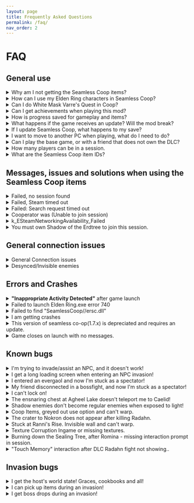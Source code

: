 ```yaml
---
layout: page
title: Frequently Asked Questions
permalink: /faq/
nav_order: 2
---
```

# FAQ

## General use
<details markdown="block">
<summary>Why am I not getting the Seamless Coop items?</summary>

> You need to rest at a grace to obtain the Seamless Coop items.  
> If you didn't get them - please try verifying your game files through Steam and trying again:  
> Right click Elden Ring in Steam => Properties => Installed Files => Verify integrity of game files
</details>

<details markdown="block">
<summary>How can I use my Elden Ring characters in Seamless Coop?</summary>

<details markdown="block">
<summary>I'm using Windows</summary>

<a id="how-can-i-use-my-elden-ring-characters-in-seamless-coop?-windows"></a>
1. Open File Explorer.  
2. Click the address line, and enter: `%appdata%/EldenRing/`  
3. Enter the folder that corresponds to your SteamID. It will have a lot of numbers.  
4. Copy `ER0000.sl2`, and paste it.  
5. Rename the pasted file `ER0000.co2`  
6. Your vanilla characters will now show in Seamless Coop!
</details>

<details markdown="block">
<summary>I'm using Linux</summary>

<a id="how-can-i-use-my-elden-ring-characters-in-seamless-coop?-linux"></a>
1. Start Seamless Coop and get to the main menu.  
2. Exit the game.  
3. Go to `~/.local/share/Steam/steamapps/compatdata/1245620/pfx/drive_c/`  
4. Copy `ER0000.sl2`  
5. Enter the following command: `cd ~/.local/share/Steam/steamapps/compatdata find | grep ER0000.co2`  
6. Go to the found directory.  
7. `rm ER0000.co2`  
8. Paste the file from step 4.  
9. `mv ER0000.sl2 ER0000.co2`  
10. Your vanilla characters will now show in Seamless Coop!
</details>

</details>

<details markdown="block">
<summary>Can I do White Mask Varre's Quest in Coop?</summary>

> As of Elden Ring 1.06, an NPC was added to be able to complete this requirement. <b>His invasion sign is in the Writheblood Ruins</b>.
</details>

<details markdown="block">
<summary>Can I get achievements when playing this mod?</summary>

> Yes, you can.  
> List of items that *could* potentially not allow achievements to trigger:
>  - Potential that sometimes Steam will go down during a play session momentarily and prevent achievement unlocks. Missing achievements could be gained with `Steam Achievement Manager` which is a tool used to debug situations like this.
>  - A mismatch in events not triggering the achievement to unlock. This could happen during a play session, where a player's progress can cause skips of certain events to trigger, or an event flag not triggering properly. (Create a manual backup save if you play with another player who could have a different progress).
</details>

<details markdown="block">
<summary>How is progress saved for gameplay and items?</summary>

> **GAMEPLAY PROGRESS:**  
> - Progress is saved based on Host progression. Wanderer's progression will not sync if Host has progressed less than the Wanderers.  
> - A player on NG+, can join a player on NG. This can also be vice-versa.  
> - Any crafting or shop items to purchase from the Twin Maiden Husks in Roundtable Hold are dependent on the <b><u>HOST</u></b> of the world. If a Wanderer owns it in their world, it shouldn't be available in a Host's world if they haven't retrieved it yet when Wanderers join.  
> - If the Host <u><b>does not</b></u> own the crafting kit, or cookbook items, then it will <u><b>not</b></u> be available. Everyone should retrieve these items on their own just in case the Host is changed during gameplay.  
> - Quest progression can be erratic. Best to be solo when doing anything, but make sure to make a backup save before playing. Ending choices could have unknown effects during gameplay too.  
> 
> **ITEM PROGRESS:**  
> - Item pick ups are based on instanced loot, meaning any random drops picked up are different for each player.  
> - Loot that is given on persistent enemy defeat (Bosses and Scarabs for example) is collected by everyone joining the host when within the area limits (when all players are in Weeping Peninsula to get respective drops).  
> - Items like Golden Seed or Sacred Tear must be picked up individually. Wanderer's cannot gain items again if they already received them in their world upon joining Host.  
> - When it comes to bell bearing items, it is based on Host. Only Host should turn in items, restart session, and any who rejoin should see items in the shop. In the event of missing items for any bell bearings, consult [(Discord) Missing reward items from Quests/NPC/Bosses with dialogue](https://discord.com/channels/979042878091329587/1129602576996900864).  
>  
> **!!CAUTION!!**  
> If you are going to attempt playing with others who have different progressions (e.g. different endings, different NPC states), **you should make a backup of your save before joining!.**  
> Event flags toggled in the session may persist, so it's very possible to have mismatched progression and may ruin characters involved. See possible workarounds in [(Discord) #troubleshooting](https://discord.com/channels/979042878091329587/1097343990480777266). Keep the same host when possible to reduce chances. This is coop, not an MMO.
</details>

<details markdown="block">
<summary>What happens if the game receives an update? Will the mod break?</summary>

> Get the latest version of the mod, and launch it without using any other mods on top - at least at first. Beware that both Seamless Coop and other mods will take time to update and guarantee compatibility with the latest version.  
> Small changes (like changes to `regulation.bin`) will not break Seamless Coop. However, everyone has to be on the same game and mod version in order to connect to each other.
</details>

<details markdown="block">
<summary>If I update Seamless Coop, what happens to my save?</summary>

> Save files are not affected by updating or reinstalling Seamless Coop, Elden Ring or verifying game files in steam.
</details>

<details markdown="block">
<summary>I want to move to another PC when playing, what do I need to do?</summary>

> Seamless Coop saves will have to be copied manually:

<details markdown="block">
<summary>I'm using Windows</summary>

1. Open File Explorer.  
2. Click the address line, and enter: `%appdata%/EldenRing/`  
3. Enter the folder that corresponds to your SteamID. It will have a lot of numbers.  
4. Copy `ER0000.co2`.  
5. Paste it in your new machine, in the same path.  
</details>

<details markdown="block">
<summary>I'm using Linux</summary>

> On your old PC:  
1. Enter the following command: `cd ~/.local/share/Steam/steamapps/compatdata find | grep ER0000.co2`  
2. Go to the found directory.  
3. Copy `ER0000.co2`  

> On your new PC:  
1. Start Seamless Coop and get to the main menu.  
2. Exit the game.  
3. Enter the following command: `cd ~/.local/share/Steam/steamapps/compatdata find | grep ER0000.co2`  
4. Go to the found directory.  
5. `rm ER0000.co2`  
6. Paste the backed up save file from your old PC.  
</details>

</details>

<details markdown="block">
<summary>Can I play the base game, or with a friend that does not own the DLC?</summary>

> Yes, but you will only be able to play the base game together.  
> Attempts to enter the DLC despite that can result in destroyed characters and infinite loading screens.
</details>

<details markdown="block">
<summary>How many players can be in a session.</summary>

> You can be a total of 6 players in total. Aka host + 5.
</details>


<details markdown="block">
<summary>What are the Seamless Coop item IDs?</summary>

> The usable items in Seamless Coop have the following IDs:  
> 8380001 - Tiny Great Pot (lobby open item)  
> 8380002 - Effigy of Malenia (lobby join item, cooperator)  
> 8380003 - Challenger's Lynchpin (lobby join item, invader)  
> 8380004 - Separation Mist (lobby disconnect item)  
> 8380005 - Judicator's Rulebook (friendly fire modes)  
> 8380006 - Rune Decanter (rune arc shop)  
</details>

## Messages, issues and solutions when using the Seamless Coop items

<details markdown="block">
<summary> Failed, no session found </summary>

> To connect, one player must use the Tiny Great Pot. After that, all other players must use the Effigy of Malenia.  
>
> Proceed with the following debugging steps:  
> 1. Purchase the game on Steam. Piracy is not supported and won't ever be. The mod will not work unless everyone has a unique copy.  
> 2. Make sure everyone playing has the same Elden Ring version. Version can be seen at the title screen, bottom right.  
> 3. Make sure everyone is running the same Seamless Coop version.  
> 4. If anyone uses other mods, you need to double check that the correct launcher is being used. It's possible one person did not launch the correct version of the game to play with others.  
>   <b><u>NOTE:</u></b> Make sure everyone is using the same regulation.bin file mods.  
>   <b><u>IMPORTANT NOTE:</u></b> Both of these versions are listed in the start menu. You can share pics to verify you match.  
> 5. Make sure everyone has set the same password in the seamlesscoopsettings.ini. You must save the file and restart the game entirely for the new password to be registered.  
> 6. Everyone must be connected to Steam's Friends network.  
> 7. If you have installed Riot's Vanguard installed try turning it off. If you have any other games anti cheat that is known to be intrusive turn them off as well.  
> 8. Verify game files in steam.  
> <b><u>NOTE:</u></b> During Steam maintenance, connectivity will go offline. This usually doesn't last more than a few minutes.  
> 8. Do not block any players  on Steam in your group.  
> 9. If all the above checks out, test out your connection in vanilla Elden Ring. If that works, Seamless Coop has been blocked by your firewall or antivirus.  
> <b>EXTRA: If you trust other people in the session and don't mind them knowing your IP address</b>, you can improve the connection quality by sharing your IP directly.  
> <b>In Steam, Steam => Settings => In-Game => Steam Networking and set it to "Always".</b>
</details>

<details markdown="block">
<summary> Failed, Steam timed out </summary>

> This is nothing to do with the mod - there is just no connection to Steam. Remember that the steam servers go down for maintenance <b><u>every Tuesday</u></b>. The mod can't fix poor internet connections that may cause this error.  
> Steam Server Check: https://steamstat.us/
</details>

<details markdown="block">
<summary> Failed: Search request timed out </summary>

> Steam must be open and connected online.
</details>

<details markdown="block">
<summary> Cooperator was (Unable to join session) </summary>

> You are able to find the session but something is blocking/hindering you from joining the session.  
> 1. Make sure no one has blocked anyone in the session on Steam.  
> 2. Make sure neither Steam nor Elden Ring are blocked by your firewall(s) or antivirus.  
> 3. Try without/with VPN enabled  
> 4. Try restarting your router.  
> 5. If you have installed Riot's Vanguard installed, try turning it off. If you have any other games' anti-cheat that is known to be intrusive, turn them off as well.
</details>

<details markdown="block">
<summary> k_ESteamNetworkingAvailability_Failed </summary>

> Something is blocking connection with steam  
> Make sure neither Steam nor Elden Ring are blocked by your firewall(s) or antivirus.  
> 
> If you are using an antivirus other than Windows Defender, that might be your issue.  
>
> - Try making exclusions in your antivirus for your `game` folder and `ersc.dll`  
> - Try restarting your router.  
> - If you have installed Riot's Vanguard installed, try turning it off. If you have any other games' anti-cheat that is known to be intrusive, turn them off as well.
</details>

<details markdown="block">
<summary> You must own Shadow of the Erdtree to join this session. </summary>

> This means you must own the DLC and have it installed to join this session, because the host is in the DLC area.  
> 
> If you are trying to join someone not in the DLC area, your password is most likely in use by other people.  
> Change your password into something better and try again.
</details>

## General connection issues

<details markdown="block">
<summary> General Connection issues </summary>

> 1. Try restarting your routers and PCs  
> 2. Try using ethernet instead of WiFi  
> 3. Try turning your VPN off/on  
> 4. As a last resort try another network entirely and make sure your internet provider is not having any disturbances.  
> <b><u>NOTE:</u></b> In Steam go to Steam -> Settings -> In-Game -> Steam Networking -> Choose Friends only (If you are steam friends) or Always. <b><u>This will share your IP address with people you connect with.</u></b>
</details>

<details markdown="block">
<summary> Desynced/Invisible enemies </summary>

> Rest at a grace.  
> Do the Steps above in "<b>General Connection Issues</b>".
</details>

## Errors and Crashes

<details markdown="block">
<summary> <b>"Inappropriate Activity Detected"</b> after game launch </summary>

> - <u>If it happens during Seamless Coop launch</u>.  
>   It means that the mod failed to hook into the game after being loaded. This is due to antiviruses false flagging and preventing it from working. Please disable or uninstall them.  
> 
> - <u>If it happens during vanilla launch</u>.  
>   It means that you have disabled EAC by using other mods/bypasses, such as Mod Engine 2 and Mod Loader. The most common hook is Mod Loader, which is done through dinput8.dll - renaming or moving it to another folder will let you run vanilla Elden Ring.  
> 
> - <u>If this happens when launch the game through Mod Engine 2.1's launchmod_eldenring.bat</u>.  
>   It means you have not followed the instructions in [Seamless Modding](https://ersc-docs.github.io/seamless-modding/) to use Seamless Coop with other mods.  
> 
> - <u>If it happens when launching the game through the <b>Randomizer</b>.</u>  
>   It means your version of Seamless Coop is no longer up to date, make sure you have the latest version of Seamless Coop installed in your <b>mods</b> folder. You can find the latest version of Seamless Coop here: [Seamless Coop](https://www.nexusmods.com/eldenring/mods/510/?tab=files).  
> 
> <b>NOTE:</b> Seamless Coop, by itself, can run in parallel to vanilla playthroughs without any file renaming.  
> The moment a dll hook without a launcher is added, switching between vanilla and modded playthroughs becomes more complicated. Consult ⁠[Seamless Modding](https://ersc-docs.github.io/seamless-modding/) for more info.
</details>

<details markdown="block">
<summary> Failed to launch Elden Ring.exe error 740 </summary>

> Run <b>ersc_launcher.exe</b> as admin.
</details>

<details markdown="block">
<summary> Failed to find "SeamlessCoop//ersc.dll" </summary>

> Use the latest launcher bundled with the game.  
> 
> White list the game folder in your antivirus. If you are using anything other than Windows Defender as an antivirus try disabling it.   
> 
> Make sure ersc.dll is present within the SeamlesCoop folder. Right click it and click on Properties. Press Unblock, if that option is visible.  
> 
> Make sure you've correctly installed the mod by following ⁠⁠⁠[How to install and update](https://ersc-docs.github.io/how-to-install-and-update/).
</details>

<details markdown="block">
<summary> I am getting crashes </summary>

> Most likely, not a Seamless Coop bug.  
> Due to how Elden Ring applies its updates, it will often result in corrupted files. Please verify files through Steam first.  
> 
> The current version of raytracing in Elden Ring isn't very stable.  
> Please turn it off in the ingame settings before submitting a report.  
> 
> Some software hooks into Elden Ring, which interferes with Seamless Coop's hooks and can cause a white screen hang, or crashes.  
> 
> As a rule of thumb, these are usually overlays and tuners.
> These are including, but not limited to:
> - AMD Ryzen Master
> - AMD Adrenaline
> - Rivia Tuner
> - MSI Afterburner
> - Medal
> - Overwolf
> - Process Lasso
> - System Explorer
> - And might also include Discord and GeForce overlays.
>
> Run <b>ersc_launcher.exe</b> as admin
</details>

<details markdown="block">
<summary> This version of seamless co-op(1.7.x) is depreciated and requires an update.  </summary>

> It means this version is no longer supported and a new version is available.  
> 
> You can download the latest version of Seamless Coop from its [Nexus Mods page](https://www.nexusmods.com/eldenring/mods/510/?tab=files). and follow the instalation steps in [How to install](https://ersc-docs.github.io/how-to-install-and-update/) to update to the new version.
</details>

<details markdown="block">
<summary> Game closes on launch with no messages.  </summary>

> Start by making sure steam is open in online mode.  
>
> Try verifying game files in steam. Should verify rougly 450-600 files.  
>
> Redownload the mod again to make sure nothing went wrong with the download. You can download it from the [Nexus page](https://www.nexusmods.com/eldenring/mods/510/?tab=files).  
> Install it like suggested in [How to Install](https://ersc-docs.github.io/how-to-install-and-update/).
</details>

## Known bugs

<details markdown="block">
<summary>I'm trying to invade/assist an NPC, and it doesn't work!</summary>

> Moreover, specific encounters are currently non-functional:  
> * Needle Knight Leda  
> * Sorceress Sellen/Witch-Hunter Jerren  
> * Millicent
> * Ansbach
> * Volcano Manor 3rd request Vargram. Can't be completed atm. <br /> 
> Refer to [Workarounds](https://ersc-docs.github.io/workarounds/) if you'd like to get them working, while solo.
</details>

<details markdown="block">
<summary>I get a long loading screen when entering an NPC invasion!</summary>

> Known bug, cause unknown - for now, just wait it out (around 30 seconds).
</details>

<details markdown="block">
<summary>I entered an evergaol and now I'm stuck as a spectator!</summary>

> Known bug, for now - don't die in evergaols.  
> Evergaol completion makes your camera stay on the original player. Cause hasn't been narrowed down yet.
</details>

<details markdown="block">
<summary>My friend disconnected in a bossfight, and now I'm stuck as a spectator!</summary>

> Known bug, for now - either win the bossfight or Alt+F4 if that happens.
</details>

<details markdown="block">
<summary>I can't lock on!</summary>

> Reloading the character should fix it.  
> This is due to Torrent sharing the same lock-on list as the player - and when it's despawned, it sometimes messes the entity entry list.
</details>

<details markdown="block">
<summary>The ensnaring chest at Agheel Lake doesn't teleport me to Caelid!</summary>

> Known bug, for now - doesn't work.
</details>

<details markdown="block">
<summary>Shadow enemies don't become regular enemies when exposed to light!</summary>

> Known bug. Currently they only become regular enemies for the host.
</details>

<details markdown="block">
<summary>Coop Items, greyed out use option and can't warp.</summary>

> Known bug. Incorrectly set flags.<br />
> A workaround is in [Workarounds](https://ersc-docs.github.io/workarounds/)
</details>

<details markdown="block">
<summary>The crater to Nokron does not appear after killing Radahn.</summary>

> Known bug. Incorrectly set flags.<br />
> A workaround is in [Workarounds](https://ersc-docs.github.io/workarounds/)
</details>

<details markdown="block">
<summary>Stuck at Ranni's Rise. Invisible wall and can't warp.</summary>

> Known bug. Incorrectly set flags.<br />
> A workaround is in [Workarounds](https://ersc-docs.github.io/workarounds/)
</details>

<details markdown="block">
<summary>Texture Corruption Ingame or missing textures.</summary>

> Not a Seamless Coop bug.<br />
> Verify game files through Steam by right clicking: <br />
> Elden Ring => Properties => Local Files => Verify integrity of game files.<br />
> A full data compare is around 450-600 files.
</details>

<details markdown="block">
<summary>Burning down the Sealing Tree, after Romina - missing interaction prompt in session.</summary>

> Known bug, mist out and do the interaction solo.
</details>

<details markdown="block">
<summary>"Touch Memory" interaction after DLC Radahn fight not showing..</summary>

> Known bug, mist out and do the interaction solo.
</details>

## Invasion bugs

<details markdown="block">
<summary>I get the host's world state! Graces, cookbooks and all!</summary>

> Known bug. For now - use dedicated invasion characters for that purpose.
</details>

<details markdown="block">
<summary>I can pick up items during an invasion!</summary>

> These are your own world items. Not a bug.
</details>

<details markdown="block">
<summary>I get boss drops during an invasion!</summary>

> Known bug. Cause unknown.
</details>
